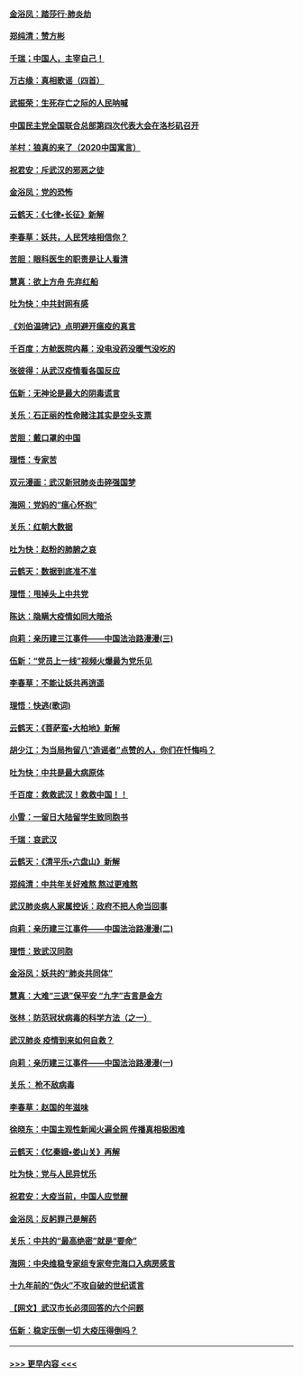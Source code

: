 #### [金浴凤：踏莎行‧肺炎劫](../pages/nsc993/n11858227.md?t=02102144) 
#### [郑纯清：赞方彬](../pages/nsc993/n11856803.md?t=02102144) 
#### [千瑞；中国人，主宰自己！](../pages/nsc993/n11856793.md?t=02102144) 
#### [万古缘：真相歌谣（四首）](../pages/nsc993/n11856263.md?t=02102144) 
#### [武振荣：生死存亡之际的人民呐喊](../pages/nsc993/n11856256.md?t=02102144) 
#### [中国民主党全国联合总部第四次代表大会在洛杉矶召开](../pages/nsc993/n11856344.md?t=02102144) 
#### [羊村：狼真的来了（2020中国寓言）](../pages/nsc993/n11856229.md?t=02102144) 
#### [祝君安：斥武汉的邪恶之徒](../pages/nsc993/n11855861.md?t=02102144) 
#### [金浴凤：党的恐怖](../pages/nsc993/n11855849.md?t=02102144) 
#### [云鹤天：《七律▪长征》新解](../pages/nsc993/n11855479.md?t=02102144) 
#### [李春草：妖共，人民凭啥相信你？](../pages/nsc993/n11855196.md?t=02102144) 
#### [苦胆：眼科医生的职责是让人看清](../pages/nsc993/n11853840.md?t=02102144) 
#### [慧真：欲上方舟 先弃红船](../pages/nsc993/n11853483.md?t=02102144) 
#### [吐为快：中共封网有感](../pages/nsc993/n11852575.md?t=02102144) 
#### [《刘伯温碑记》点明避开瘟疫的真言](../pages/nsc993/n11852128.md?t=02102144) 
#### [千百度：方舱医院内幕：没电没药没暖气没吃的](../pages/nsc993/n11850211.md?t=02102144) 
#### [张彼得：从武汉疫情看各国反应](../pages/nsc993/n11850102.md?t=02102144) 
#### [伍新：无神论是最大的阴毒谎言](../pages/nsc993/n11846129.md?t=02102144) 
#### [关乐：石正丽的性命赌注其实是空头支票](../pages/nsc993/n11846109.md?t=02102144) 
#### [苦胆：戴口罩的中国](../pages/nsc993/n11845576.md?t=02102144) 
#### [理悟：专家苦](../pages/nsc993/n11845564.md?t=02102144) 
#### [双元漫画：武汉新冠肺炎击碎强国梦](../pages/nsc993/n11843320.md?t=02102144) 
#### [海网：党妈的“瘟心怀抱”](../pages/nsc993/n11840740.md?t=02102144) 
#### [关乐：红朝大数据](../pages/nsc993/n11840675.md?t=02102144) 
#### [吐为快：赵粉的肺腑之哀](../pages/nsc993/n11840618.md?t=02102144) 
#### [云鹤天：数据到底准不准](../pages/nsc993/n11840325.md?t=02102144) 
#### [理悟：甩掉头上中共党](../pages/nsc993/n11838826.md?t=02102144) 
#### [陈达：隐瞒大疫情如同大暗杀](../pages/nsc993/n11838771.md?t=02102144) 
#### [向莉：亲历建三江事件——中国法治路漫漫(三)](../pages/nsc993/n11831825.md?t=02102144) 
#### [伍新：“党员上一线”视频火爆最为党乐见](../pages/nsc993/n11838200.md?t=02102144) 
#### [李春草：不能让妖共再逍遥](../pages/nsc993/n11838102.md?t=02102144) 
#### [理悟：快逃(歌词)](../pages/nsc993/n11838083.md?t=02102144) 
#### [云鹤天：《菩萨蛮▪大柏地》新解](../pages/nsc993/n11838059.md?t=02102144) 
#### [胡少江：为当局拘留八“造谣者”点赞的人，你们在忏悔吗？](../pages/nsc993/n11836801.md?t=02102144) 
#### [吐为快：中共是最大病原体](../pages/nsc993/n11836748.md?t=02102144) 
#### [千百度：救救武汉！救救中国！！](../pages/nsc993/n11836145.md?t=02102144) 
#### [小雪：一留日大陆留学生致同胞书](../pages/nsc993/n11834624.md?t=02102144) 
#### [千瑞：哀武汉](../pages/nsc993/n11833647.md?t=02102144) 
#### [云鹤天：《清平乐▪六盘山》新解](../pages/nsc993/n11833611.md?t=02102144) 
#### [郑纯清：中共年关好难熬 熬过更难熬](../pages/nsc993/n11833489.md?t=02102144) 
#### [武汉肺炎病人家属控诉：政府不把人命当回事](../pages/nsc993/n11833205.md?t=02102144) 
#### [向莉：亲历建三江事件——中国法治路漫漫(二)](../pages/nsc993/n11829102.md?t=02102144) 
#### [理悟：致武汉同胞](../pages/nsc993/n11831522.md?t=02102144) 
#### [金浴凤：妖共的“肺炎共同体”](../pages/nsc993/n11829448.md?t=02102144) 
#### [慧真：大难“三退”保平安 “九字”吉言是金方](../pages/nsc993/n11829501.md?t=02102144) 
#### [张林：防范冠状病毒的科学方法（之一）](../pages/nsc993/n11828618.md?t=02102144) 
#### [武汉肺炎 疫情到来如何自救？](../pages/nsc993/n11827632.md?t=02102144) 
#### [向莉：亲历建三江事件——中国法治路漫漫(一)](../pages/nsc993/n11827190.md?t=02102144) 
#### [关乐： 枪不敌病毒](../pages/nsc993/n11826746.md?t=02102144) 
#### [李春草：赵国的年滋味](../pages/nsc993/n11826321.md?t=02102144) 
#### [徐晓东：中国主观性新闻火遍全网 传播真相极困难](../pages/nsc993/n11826508.md?t=02102144) 
#### [云鹤天：《忆秦娥▪娄山关》再解](../pages/nsc993/n11824682.md?t=02102144) 
#### [吐为快：党与人民异忧乐](../pages/nsc993/n11824660.md?t=02102144) 
#### [祝君安：大疫当前，中国人应觉醒](../pages/nsc993/n11821946.md?t=02102144) 
#### [金浴凤：反躬罪己是解药](../pages/nsc993/n11820280.md?t=02102144) 
#### [关乐：中共的“最高绝密”就是“要命”](../pages/nsc993/n11816946.md?t=02102144) 
#### [海网：中央维稳专家组专家夸完海口入病房感言](../pages/nsc993/n11815138.md?t=02102144) 
#### [十九年前的“伪火”不攻自破的世纪谎言](../pages/nsc993/n11813238.md?t=02102144) 
#### [【网文】武汉市长必须回答的六个问题](../pages/nsc993/n11813848.md?t=02102144) 
#### [伍新：稳定压倒一切 大疫压得倒吗？](../pages/nsc993/n11812634.md?t=02102144) 

----
#### [ >>> 更早内容 <<< ](../indexes/nsc993-earlier.md)
